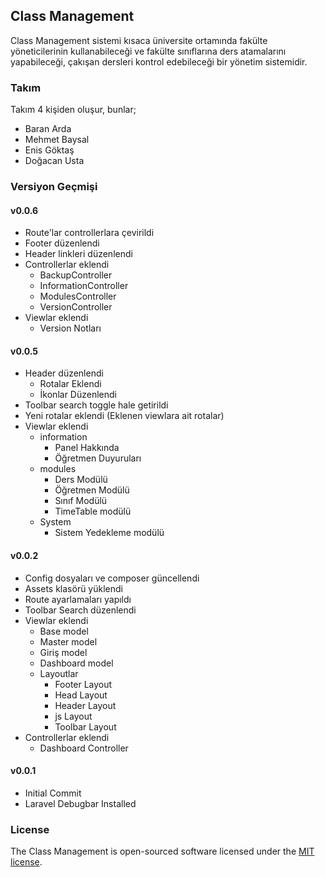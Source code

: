 ## Class Management

Class Management sistemi kısaca üniversite ortamında fakülte yöneticilerinin kullanabileceği ve fakülte sınıflarına ders atamalarını yapabileceği, çakışan dersleri kontrol edebileceği bir yönetim sistemidir.


### Takım

Takım 4 kişiden oluşur, bunlar;

* Baran Arda
* Mehmet Baysal
* Enis Göktaş
* Doğacan Usta

### Versiyon Geçmişi

#### v0.0.6

* Route'lar controllerlara çevirildi
* Footer düzenlendi
* Header linkleri düzenlendi
* Controllerlar eklendi
  * BackupController
  * InformationController
  * ModulesController
  * VersionController
* Viewlar eklendi
  * Version Notları

#### v0.0.5

* Header düzenlendi
  * Rotalar Eklendi
  * İkonlar Düzenlendi
* Toolbar search toggle hale getirildi
* Yeni rotalar eklendi (Eklenen viewlara ait rotalar)
* Viewlar eklendi
  * information
    * Panel Hakkında
    * Öğretmen Duyuruları
  * modules
    * Ders Modülü
    * Öğretmen Modülü
    * Sınıf Modülü
    * TimeTable modülü
  * System
    * Sistem Yedekleme modülü

#### v0.0.2
* Config dosyaları ve composer güncellendi
* Assets klasörü yüklendi
* Route ayarlamaları yapıldı
* Toolbar Search düzenlendi
* Viewlar eklendi
  * Base model
  * Master model
  * Giriş model
  * Dashboard model
  * Layoutlar 
    * Footer Layout
    * Head Layout
    * Header Layout
    * js Layout
    * Toolbar Layout
* Controllerlar eklendi
  * Dashboard Controller


#### v0.0.1

* Initial Commit
* Laravel Debugbar Installed



### License

The Class Management is open-sourced software licensed under the [MIT license](https://opensource.org/licenses/MIT).
